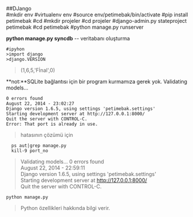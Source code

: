 ##DJango  
	#mkdir env
	#virtualenv env
	#source env/petimebak/bin/activate
	#pip install petimebak
	#cd
	#mkdir projeler
	#cd projeler 
	#django-admin.py stateproject petimebak
	#cd petimebak
	#python manage.py runserver  

	
**python manage.py syncdb** -- veritabanı oluşturma

	#ipyhon
	>import django
	>django.VERSION  

> (1,6,5,'Fİnal',0)  

**not:**SQLite bağlantısı için bir program kurmamıza gerek yok.
Validating models...


	0 errors found
	August 22, 2014 - 23:02:27
	Django version 1.6.5, using settings 'petimebak.settings'
	Starting development server at http://127.0.0.1:8000/
	Quit the server with CONTROL-C.
	Error: That port is already in use.  

> hatasının çözümü için  

	  ps aut|grep manage.py
	  kill-9 port_no 
 
> Validating models...
> 0 errors found  
> August 22, 2014 - 22:59:11  
> Django version 1.6.5, using settings 'petimebak.settings'  
> Starting development server at http://127.0.0.1:8000/  
> Quit the server with CONTROL-C.

	python manage.py   
> Python özellikleri hakkında bilgi verir. 
	
	